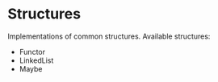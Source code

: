 # Structures

Implementations of common structures. Available structures:

- Functor
- LinkedList
- Maybe